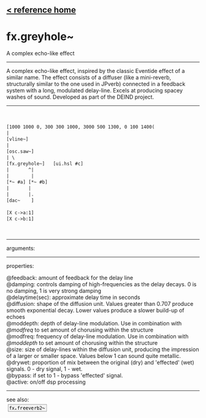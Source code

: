 [< reference home](index.html)
---

# fx.greyhole~


A complex echo-like effect

---

A complex echo-like effect, inspired by the classic Eventide effect of a similar
            name. The effect consists of a diffuser (like a mini-reverb, structurally similar to
            the one used in JPverb) connected in a feedback system with a long, modulated
            delay-line. Excels at producing spacey washes of sound.
Developed as part of the DEIND project.
<br>


---


```


[1000 1000 0, 300 300 1000, 3000 500 1300, 0 100 1400(
|
[vline~]
|
[osc.saw~]
| \
[fx.greyhole~]   [ui.hsl #c]
|       ^|
|        |
[*~ #a] [*~ #b]
|       |
|       |.
[dac~    ]

[X c->a:1]
[X c->b:1]

            
```

---
arguments:


---
properties:

@feedback: amount
            of feedback for the delay line<br>
@damping: 
            controls damping of high-frequencies as the delay decays. 0 is no damping, 1 is very
            strong damping<br>
@delaytime(sec): approximate delay time in seconds<br>
@diffusion: 
            shape of the diffusion unit. Values greater than 0.707 produce smooth exponential
            decay. Lower values produce a slower build-up of echoes<br>
@moddepth: depth
            of delay-line modulation. Use in combination with *@modfreq* to set amount of chorusing
            within the structure<br>
@modfreq: frequency
            of delay-line modulation. Use in combination with *@moddepth* to set amount of
            chorusing within the structure<br>
@size: size of
            delay-lines within the diffusion unit, producing the impression of a larger or smaller
            space. Values below 1 can sound quite metallic.<br>
@drywet: proportion
            of mix between the original (dry) and &#39;effected&#39; (wet) signals. 0 - dry signal, 1 -
            wet.<br>
@bypass: if set to 1 - bypass
            &#39;effected&#39; signal.<br>
@active: on/off dsp
            processing<br>

---
see also:<br>
[![fx.freeverb2~](img/object_fx.freeverb2~.png)](fx.freeverb2~.html)
